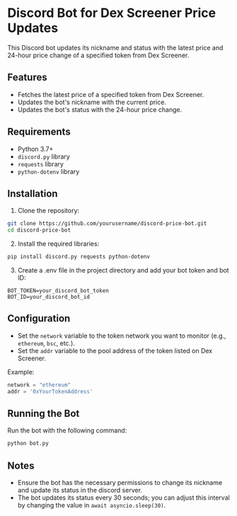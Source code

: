 # Discord Bot for Dex Screener Price Updates

This Discord bot updates its nickname and status with the latest price and 24-hour price change of a specified token from Dex Screener. 

## Features

- Fetches the latest price of a specified token from Dex Screener.
- Updates the bot's nickname with the current price.
- Updates the bot's status with the 24-hour price change.

## Requirements

- Python 3.7+
- `discord.py` library
- `requests` library
- `python-dotenv` library

## Installation

1. Clone the repository:

```bash
git clone https://github.com/yourusername/discord-price-bot.git
cd discord-price-bot
```

2. Install the required libraries:

```bash
pip install discord.py requests python-dotenv
```

3. Create a .env file in the project directory and add your bot token and bot ID:

```env
BOT_TOKEN=your_discord_bot_token
BOT_ID=your_discord_bot_id
```

## Configuration

- Set the `network` variable to the token network you want to monitor (e.g., `ethereum`, `bsc`, etc.).
- Set the `addr` variable to the pool address of the token listed on Dex Screener.

Example: 

```python
network = "ethereum"
addr = '0xYourTokenAddress'
```

## Running the Bot

Run the bot with the following command:

```bash
python bot.py
```

## Notes

- Ensure the bot has the necessary permissions to change its nickname and update its status in the discord server.
- The bot updates its status every 30 seconds; you can adjust this interval by changing the value in `await asyncio.sleep(30)`.